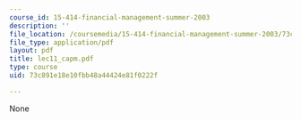 ```yaml
---
course_id: 15-414-financial-management-summer-2003
description: ''
file_location: /coursemedia/15-414-financial-management-summer-2003/73c891e18e10fbb48a44424e81f0222f_lec11_capm.pdf
file_type: application/pdf
layout: pdf
title: lec11_capm.pdf
type: course
uid: 73c891e18e10fbb48a44424e81f0222f

---
```

None